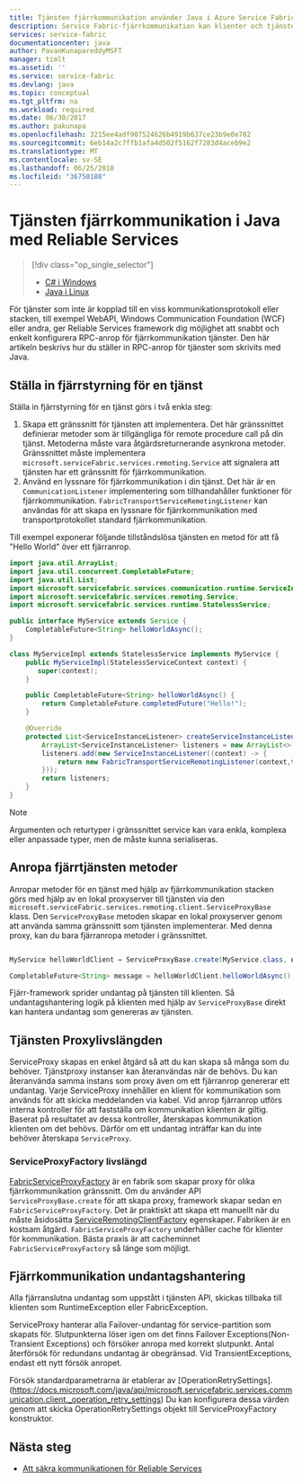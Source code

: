 ```yaml
---
title: Tjänsten fjärrkommunikation använder Java i Azure Service Fabric | Microsoft Docs
description: Service Fabric-fjärrkommunikation kan klienter och tjänster att kommunicera med Java-tjänster med hjälp av ett fjärranrop.
services: service-fabric
documentationcenter: java
author: PavanKunapareddyMSFT
manager: timlt
ms.assetid: ''
ms.service: service-fabric
ms.devlang: java
ms.topic: conceptual
ms.tgt_pltfrm: na
ms.workload: required
ms.date: 06/30/2017
ms.author: pakunapa
ms.openlocfilehash: 3215ee4adf907524626b4919b637ce23b9e0e782
ms.sourcegitcommit: 6eb14a2c7ffb1afa4d502f5162f7283d4aceb9e2
ms.translationtype: MT
ms.contentlocale: sv-SE
ms.lasthandoff: 06/25/2018
ms.locfileid: "36750188"
---
```

# <a name="service-remoting-in-java-with-reliable-services"></a>Tjänsten fjärrkommunikation i Java med Reliable Services
> [!div class="op_single_selector"]
> * [C# i Windows](service-fabric-reliable-services-communication-remoting.md)
> * [Java i Linux](service-fabric-reliable-services-communication-remoting-java.md)
>
>

För tjänster som inte är kopplad till en viss kommunikationsprotokoll eller stacken, till exempel WebAPI, Windows Communication Foundation (WCF) eller andra, ger Reliable Services framework dig möjlighet att snabbt och enkelt konfigurera RPC-anrop för fjärrkommunikation tjänster.  Den här artikeln beskrivs hur du ställer in RPC-anrop för tjänster som skrivits med Java.

## <a name="set-up-remoting-on-a-service"></a>Ställa in fjärrstyrning för en tjänst
Ställa in fjärrstyrning för en tjänst görs i två enkla steg:

1. Skapa ett gränssnitt för tjänsten att implementera. Det här gränssnittet definierar metoder som är tillgängliga för remote procedure call på din tjänst. Metoderna måste vara åtgärdsreturnerande asynkrona metoder. Gränssnittet måste implementera `microsoft.serviceFabric.services.remoting.Service` att signalera att tjänsten har ett gränssnitt för fjärrkommunikation.
2. Använd en lyssnare för fjärrkommunikation i din tjänst. Det här är en `CommunicationListener` implementering som tillhandahåller funktioner för fjärrkommunikation. `FabricTransportServiceRemotingListener` kan användas för att skapa en lyssnare för fjärrkommunikation med transportprotokollet standard fjärrkommunikation.

Till exempel exponerar följande tillståndslösa tjänsten en metod för att få ”Hello World” över ett fjärranrop.

```java
import java.util.ArrayList;
import java.util.concurrent.CompletableFuture;
import java.util.List;
import microsoft.servicefabric.services.communication.runtime.ServiceInstanceListener;
import microsoft.servicefabric.services.remoting.Service;
import microsoft.servicefabric.services.runtime.StatelessService;

public interface MyService extends Service {
    CompletableFuture<String> helloWorldAsync();
}

class MyServiceImpl extends StatelessService implements MyService {
    public MyServiceImpl(StatelessServiceContext context) {
       super(context);
    }

    public CompletableFuture<String> helloWorldAsync() {
        return CompletableFuture.completedFuture("Hello!");
    }

    @Override
    protected List<ServiceInstanceListener> createServiceInstanceListeners() {
        ArrayList<ServiceInstanceListener> listeners = new ArrayList<>();
        listeners.add(new ServiceInstanceListener((context) -> {
            return new FabricTransportServiceRemotingListener(context,this);
        }));
        return listeners;
    }
}
```

> [!NOTE]
> Argumenten och returtyper i gränssnittet service kan vara enkla, komplexa eller anpassade typer, men de måste kunna serialiseras.
>
>

## <a name="call-remote-service-methods"></a>Anropa fjärrtjänsten metoder
Anropar metoder för en tjänst med hjälp av fjärrkommunikation stacken görs med hjälp av en lokal proxyserver till tjänsten via den `microsoft.serviceFabric.services.remoting.client.ServiceProxyBase` klass. Den `ServiceProxyBase` metoden skapar en lokal proxyserver genom att använda samma gränssnitt som tjänsten implementerar. Med denna proxy, kan du bara fjärranropa metoder i gränssnittet.

```java

MyService helloWorldClient = ServiceProxyBase.create(MyService.class, new URI("fabric:/MyApplication/MyHelloWorldService"));

CompletableFuture<String> message = helloWorldClient.helloWorldAsync();

```

Fjärr-framework sprider undantag på tjänsten till klienten. Så undantagshantering logik på klienten med hjälp av `ServiceProxyBase` direkt kan hantera undantag som genereras av tjänsten.

## <a name="service-proxy-lifetime"></a>Tjänsten Proxylivslängden
ServiceProxy skapas en enkel åtgärd så att du kan skapa så många som du behöver. Tjänstproxy instanser kan återanvändas när de behövs. Du kan återanvända samma instans som proxy även om ett fjärranrop genererar ett undantag. Varje ServiceProxy innehåller en klient för kommunikation som används för att skicka meddelanden via kabel. Vid anrop fjärranrop utförs interna kontroller för att fastställa om kommunikation klienten är giltig. Baserat på resultatet av dessa kontroller, återskapas kommunikation klienten om det behövs. Därför om ett undantag inträffar kan du inte behöver återskapa `ServiceProxy`.

### <a name="serviceproxyfactory-lifetime"></a>ServiceProxyFactory livslängd
[FabricServiceProxyFactory](https://docs.microsoft.com/java/api/microsoft.servicefabric.services.remoting.client._fabric_service_proxy_factory) är en fabrik som skapar proxy för olika fjärrkommunikation gränssnitt. Om du använder API `ServiceProxyBase.create` för att skapa proxy, framework skapar sedan en `FabricServiceProxyFactory`.
Det är praktiskt att skapa ett manuellt när du måste åsidosätta [ServiceRemotingClientFactory](https://docs.microsoft.com/java/api/microsoft.servicefabric.services.remoting.client._service_remoting_client_factory) egenskaper.
Fabriken är en kostsam åtgärd. `FabricServiceProxyFactory` underhåller cache för klienter för kommunikation.
Bästa praxis är att cacheminnet `FabricServiceProxyFactory` så länge som möjligt.

## <a name="remoting-exception-handling"></a>Fjärrkommunikation undantagshantering
Alla fjärranslutna undantag som uppstått i tjänsten API, skickas tillbaka till klienten som RuntimeException eller FabricException.

ServiceProxy hanterar alla Failover-undantag för service-partition som skapats för. Slutpunkterna löser igen om det finns Failover Exceptions(Non-Transient Exceptions) och försöker anropa med korrekt slutpunkt. Antal återförsök för redundans undantag är obegränsad.
Vid TransientExceptions, endast ett nytt försök anropet.

Försök standardparametrarna är etablerar av [OperationRetrySettings]. (https://docs.microsoft.com/java/api/microsoft.servicefabric.services.communication.client._operation_retry_settings) Du kan konfigurera dessa värden genom att skicka OperationRetrySettings objekt till ServiceProxyFactory konstruktor.

## <a name="next-steps"></a>Nästa steg
* [Att säkra kommunikationen för Reliable Services](service-fabric-reliable-services-secure-communication-java.md)
